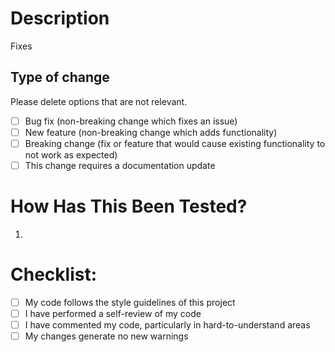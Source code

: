 # Description

<!--Please include a summary of the changes and the related issue. Please also include relevant motivation and context. List any dependencies that are required for this change.-->

Fixes <!-- Paste Jira Link before this comment -->

## Type of change

Please delete options that are not relevant.

- [ ] Bug fix (non-breaking change which fixes an issue)
- [ ] New feature (non-breaking change which adds functionality)
- [ ] Breaking change (fix or feature that would cause existing functionality to
      not work as expected)
- [ ] This change requires a documentation update

# How Has This Been Tested?

<!--Please describe the steps you took to manually test your changes:-->

1. <!-- Steps -->

# Checklist:

- [ ] My code follows the style guidelines of this project
- [ ] I have performed a self-review of my code
- [ ] I have commented my code, particularly in hard-to-understand areas
- [ ] My changes generate no new warnings
<!-- - [ ] I have made corresponding changes to the documentation
- [ ] I have added tests that prove my fix is effective or that my feature works
- [ ] New and existing unit tests pass locally with my changes-->
